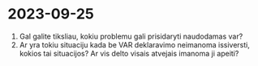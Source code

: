 # 2023-09-25
1. Gal galite tiksliau, kokiu problemu gali prisidaryti naudodamas var?
2. Ar yra tokiu situaciju kada be VAR deklaravimo neimanoma issiversti, kokios tai situacijos? Ar vis delto visais atvejais imanoma ji apeiti? 
